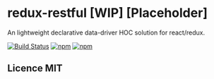 # redux-restful [WIP] [Placeholder]

An lightweight declarative data-driver HOC solution for react/redux.


[![Build Status](https://travis-ci.org/zaaack/redux-restful.svg?branch=master)](https://travis-ci.org/zaaack/redux-restful) [![npm](https://img.shields.io/npm/v/redux-restful.svg)](https://www.npmjs.com/package/redux-restful) [![npm](https://img.shields.io/npm/dm/redux-restful.svg)](https://www.npmjs.com/package/redux-restful)


## Licence MIT
